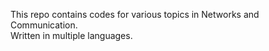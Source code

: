 This repo contains codes for various topics in Networks and Communication.</br>
Written in multiple languages.
